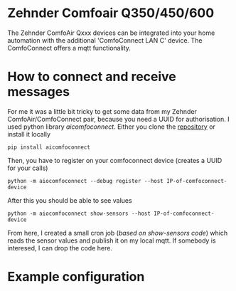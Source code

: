 # Zehnder Comfoair Q350/450/600

The Zehnder ComfoAir Qxxx devices can be integrated into your home automation with the 
additional 'ComfoConnect LAN C' device. The ComfoConnect offers a mqtt functionality. 


# How to connect and receive messages

For me it was a little bit tricky to get some data from my Zehnder ComfoAir/ComfoConnect 
pair, because you need a UUID for authorisation.
I used python library _aicomfoconnect_. Either you clone the [repository](https://github.com/michaelarnauts/aiocomfoconnect)
or install it locally

    pip install aicomfoconnect

Then, you have to register on your comfoconnect device (creates a UUID for your calls)

    python -m aiocomfoconnect --debug register --host IP-of-comfoconnect-device

After this you should be able to see values

    python -m aiocomfoconnect show-sensors --host IP-of-comfoconnect-device

From here, I created a small cron job (_based on show-sensors code_) which reads the sensor values and publish 
it on my local mqtt. If somebody is interesed, I can drop the code here.


# Example configuration



